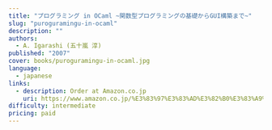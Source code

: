 ```yaml
---
title: "プログラミング in OCaml ~関数型プログラミングの基礎からGUI構築まで~"
slug: "puroguramingu-in-ocaml"
description: ""
authors:
  - A. Igarashi (五十嵐 淳)
published: "2007"
cover: books/puroguramingu-in-ocaml.jpg
language:
  - japanese
links:
  - description: Order at Amazon.co.jp
    uri: https://www.amazon.co.jp/%E3%83%97%E3%83%AD%E3%82%B0%E3%83%A9%E3%83%9F%E3%83%B3%E3%82%B0-OCaml-%E3%80%9C%E9%96%A2%E6%95%B0%E5%9E%8B%E3%83%97%E3%83%AD%E3%82%B0%E3%83%A9%E3%83%9F%E3%83%B3%E3%82%B0%E3%81%AE%E5%9F%BA%E7%A4%8E%E3%81%8B%E3%82%89GUI%E6%A7%8B%E7%AF%89%E3%81%BE%E3%81%A7%E3%80%9C-%E4%BA%94%E5%8D%81%E5%B5%90%E6%B7%B3-ebook/dp/B00QRPI1AS
difficulty: intermediate
pricing: paid
---
```

